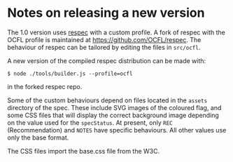 # Notes on releasing a new version

The 1.0 version uses [respec](https://w3c.github.io/respec/) with a custom profile. A fork of respec with the
OCFL profile is maintained at https://github.com/OCFL/respec. The behaviour of 
respec can be tailored by editing the files in `src/ocfl`. 

A new version of the compiled respec distribution can be made with:

`$ node ./tools/builder.js --profile=ocfl`

in the forked respec repo.

Some of the custom behaviours depend on files located in the `assets` directory 
of the spec. These include SVG images of the coloured flag, and some CSS files that 
will display the correct background image depending on the value used for the `specStatus`.
At present, only `REC` (Recommendation) and `NOTES` have specific behaviours. All 
other values use only the base format.

The CSS files import the base.css file from the W3C.

